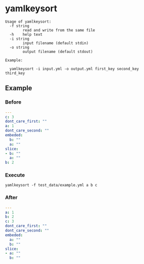 # yamlkeysort

```
Usage of yamlkeysort:
  -f string
        read and write from the same file
  -h    help text
  -i string
        input filename (default stdin)
  -o string
        output filename (default stdout)

Example:

  yamlkeysort -i input.yml -o output.yml first_key second_key third_key

```


## Example

### Before

```yaml
---
c: 3
dont_care_first: ""
a: 1
dont_care_second: ""
embeded:
  b: ""
  a: ""
slice:
- b: ""
  a: ""
b: 2
```

### Execute

`yamlkeysort -f test_data/example.yml a b c`

### After
```yaml
---
a: 1
b: 2
c: 3
dont_care_first: ""
dont_care_second: ""
embeded:
  a: ""
  b: ""
slice:
- a: ""
  b: ""

```
